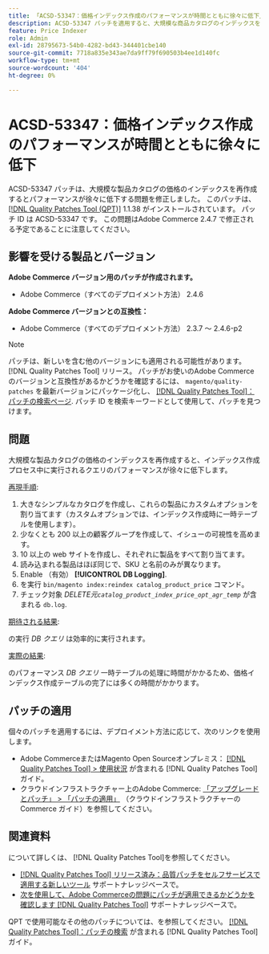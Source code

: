 ```yaml
---
title: 「ACSD-53347：価格インデックス作成のパフォーマンスが時間とともに徐々に低下」
description: ACSD-53347 パッチを適用すると、大規模な商品カタログのインデックスを再作成する際にパフォーマンスが徐々に低下するAdobe Commerceの問題を修正できます。
feature: Price Indexer
role: Admin
exl-id: 28795673-54b0-4282-bd43-344401cbe140
source-git-commit: 7718a835e343ae7da9ff79f690503b4ee1d140fc
workflow-type: tm+mt
source-wordcount: '404'
ht-degree: 0%

---
```


# ACSD-53347：価格インデックス作成のパフォーマンスが時間とともに徐々に低下

ACSD-53347 パッチは、大規模な製品カタログの価格のインデックスを再作成するとパフォーマンスが徐々に低下する問題を修正しました。 このパッチは、 [[!DNL Quality Patches Tool (QPT)]](/help/announcements/adobe-commerce-announcements/magento-quality-patches-released-new-tool-to-self-serve-quality-patches.md) 1.1.38 がインストールされています。 パッチ ID は ACSD-53347 です。 この問題はAdobe Commerce 2.4.7 で修正される予定であることに注意してください。

## 影響を受ける製品とバージョン

**Adobe Commerce バージョン用のパッチが作成されます。**

* Adobe Commerce（すべてのデプロイメント方法） 2.4.6

**Adobe Commerce バージョンとの互換性：**

* Adobe Commerce（すべてのデプロイメント方法） 2.3.7 ～ 2.4.6-p2

>[!NOTE]
>
>パッチは、新しいを含む他のバージョンにも適用される可能性があります。 [!DNL Quality Patches Tool] リリース。 パッチがお使いのAdobe Commerceのバージョンと互換性があるかどうかを確認するには、 `magento/quality-patches` を最新バージョンにパッケージ化し、 [[!DNL Quality Patches Tool]：パッチの検索ページ](https://experienceleague.adobe.com/tools/commerce-quality-patches/index.html). パッチ ID を検索キーワードとして使用して、パッチを見つけます。

## 問題

大規模な製品カタログの価格のインデックスを再作成すると、インデックス作成プロセス中に実行されるクエリのパフォーマンスが徐々に低下します。

<u>再現手順</u>:

1. 大きなシンプルなカタログを作成し、これらの製品にカスタムオプションを割り当てます（カスタムオプションでは、インデックス作成時に一時テーブルを使用します）。
1. 少なくとも 200 以上の顧客グループを作成して、イシューの可視性を高めます。
1. 10 以上の web サイトを作成し、それぞれに製品をすべて割り当てます。
1. 読み込まれる製品はほぼ同じで、SKU と名前のみが異なります。
1. Enable （有効） **[!UICONTROL DB Logging]**.
1. を実行 `bin/magento index:reindex catalog_product_price` コマンド。
1. チェック対象 *DELETE元`catalog_product_index_price_opt_agr_temp`* が含まれる `db.log`.

<u>期待される結果</u>:

の実行 *DB クエリ* は効率的に実行されます。

<u>実際の結果</u>:

のパフォーマンス *DB クエリ* 一時テーブルの処理に時間がかかるため、価格インデックス作成テーブルの完了には多くの時間がかかります。

## パッチの適用

個々のパッチを適用するには、デプロイメント方法に応じて、次のリンクを使用します。

* Adobe CommerceまたはMagento Open Sourceオンプレミス： [[!DNL Quality Patches Tool] > 使用状況](https://experienceleague.adobe.com/docs/commerce-operations/tools/quality-patches-tool/usage.html) が含まれる [!DNL Quality Patches Tool] ガイド。
* クラウドインフラストラクチャー上のAdobe Commerce: [「アップグレードとパッチ」 > 「パッチの適用」](https://experienceleague.adobe.com/docs/commerce-cloud-service/user-guide/develop/upgrade/apply-patches.html) （クラウドインフラストラクチャーのCommerce ガイド）を参照してください。

## 関連資料

について詳しくは、 [!DNL Quality Patches Tool]を参照してください。

* [[!DNL Quality Patches Tool] リリース済み：品質パッチをセルフサービスで適用する新しいツール](/help/announcements/adobe-commerce-announcements/magento-quality-patches-released-new-tool-to-self-serve-quality-patches.md) サポートナレッジベースで。
* [次を使用して、Adobe Commerceの問題にパッチが適用できるかどうかを確認します [!DNL Quality Patches Tool]](/help/support-tools/patches-available-in-qpt-tool/check-patch-for-magento-issue-with-magento-quality-patches.md) サポートナレッジベースで。

QPT で使用可能なその他のパッチについては、を参照してください。 [[!DNL Quality Patches Tool]：パッチの検索](https://experienceleague.adobe.com/tools/commerce-quality-patches/index.html) が含まれる [!DNL Quality Patches Tool] ガイド。
